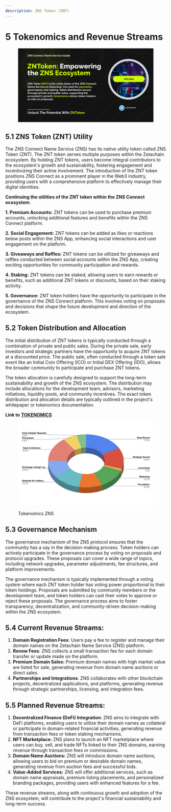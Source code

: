 ```yaml
---
description: ZNS Token (ZNT)
---
```


# 5 Tokenomics and Revenue Streams

<figure><img src=".gitbook/assets/ZNT Token.png" alt=""><figcaption></figcaption></figure>

## 5.1 ZNS Token (ZNT) Utility

&#x20;The ZNS Connect Name Service (ZNS) has its native utility token called ZNS Token (ZNT). The ZNT token serves multiple purposes within the Zetachain ecosystem. By holding ZNT tokens, users become integral contributors to the ecosystem's growth and sustainability, fostering engagement and incentivizing their active involvement. The introduction of the ZNT token positions ZNS Connect as a prominent player in the Web3 industry, providing users with a comprehensive platform to effectively manage their digital identities.

**Continuing the utilities of the ZNT token within the ZNS Connect ecosystem**:

**1. Premium Accounts:** ZNT tokens can be used to purchase premium accounts, unlocking additional features and benefits within the ZNS Connect platform.

**2. Social Engagement:** ZNT tokens can be added as likes or reactions below posts within the ZNS App, enhancing social interactions and user engagement on the platform.

**3. Giveaways and Raffles:** ZNT tokens can be utilized for giveaways and raffles conducted between social accounts within the ZNS App, creating exciting opportunities for community participation and rewards.

**4. Staking:** ZNT tokens can be staked, allowing users to earn rewards or benefits, such as additional ZNT tokens or discounts, based on their staking activity.

**5. Governance:** ZNT token holders have the opportunity to participate in the governance of the ZNS Connect platform. This involves voting on proposals and decisions that shape the future development and direction of the ecosystem.

## 5.2 Token Distribution and Allocation

The initial distribution of ZNT tokens is typically conducted through a combination of private and public sales. During the private sale, early investors and strategic partners have the opportunity to acquire ZNT tokens at a discounted price. The public sale, often conducted through a token sale event like an Initial Coin Offering (ICO) or Initial DEX Offering (IDO), allows the broader community to participate and purchase ZNT tokens.

The token allocation is carefully designed to support the long-term sustainability and growth of the ZNS ecosystem. The distribution may include allocations for the development team, advisors, marketing initiatives, liquidity pools, and community incentives. The exact token distribution and allocation details are typically outlined in the project's whitepaper or tokenomics documentation.

**Link to** [**TOKENOMICS**](https://docs.google.com/spreadsheets/d/1a606JN2QmRI\_vPcA\_uQfpwmf4izUXx-vNu5zRativmM/edit?usp=sharing)&#x20;

<figure><img src=".gitbook/assets/ZNS Connect - Tokenomics.png" alt=""><figcaption><p>Tokenomics ZNS</p></figcaption></figure>

## 5.3 Governance Mechanism

The governance mechanism of the ZNS protocol ensures that the community has a say in the decision-making process. Token holders can actively participate in the governance process by voting on proposals and protocol upgrades. These proposals can cover a wide range of topics, including network upgrades, parameter adjustments, fee structures, and platform improvements.

The governance mechanism is typically implemented through a voting system where each ZNT token holder has voting power proportional to their token holdings. Proposals are submitted by community members or the development team, and token holders can cast their votes to approve or reject these proposals. The governance process aims to foster transparency, decentralization, and community-driven decision-making within the ZNS ecosystem.

## 5.4 Current Revenue Streams:

1. **Domain Registration Fees**: Users pay a fee to register and manage their domain names on the Zetachain Name Service (ZNS) platform.
2. **Renew Fees**: ZNS collects a small transaction fee for each domain transfer or update made on the platform.
3. **Premium Domain Sales:** Premium domain names with high market value are listed for sale, generating revenue from domain name auctions or direct sales.
4. **Partnerships and Integrations**: ZNS collaborates with other blockchain projects, decentralized applications, and platforms, generating revenue through strategic partnerships, licensing, and integration fees.

## 5.5  Planned Revenue Streams:

1. **Decentralized Finance (DeFi) Integration**: ZNS aims to integrate with DeFi platforms, enabling users to utilize their domain names as collateral or participate in domain-related financial activities, generating revenue from transaction fees or token staking mechanisms.
2. **NFT Marketplace:** ZNS plans to launch an NFT marketplace where users can buy, sell, and trade NFTs linked to their ZNS domains, earning revenue through transaction fees or commissions.
3. **Domain Name Auctions:** ZNS will introduce domain name auctions, allowing users to bid on premium or desirable domain names, generating revenue from auction fees and successful bids.
4. **Value-Added Services:** ZNS will offer additional services, such as domain name appraisals, premium listing placements, and personalized branding packages, providing users with enhanced features for a fee.

These revenue streams, along with continuous growth and adoption of the ZNS ecosystem, will contribute to the project's financial sustainability and long-term success.
